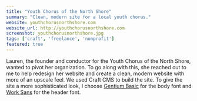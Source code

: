 ```yaml
---
title: "Youth Chorus of the North Shore"
summary: "Clean, modern site for a local youth chorus."
website: youthchorusnorthshore.com
website_url: http://youthchorusnorthshore.com
screenshot: youthchorusnorthshore.jpg
tags: ['craft', 'freelance', 'nonprofit']
featured: true
---
```


Lauren, the founder and conductor for the Youth Chorus of the North Shore, wanted to pivot her organization. To go along with this, she reached out to me to help redesign her website and create a clean, modern website with more of an upscale feel. We used Craft CMS to build the site. To give the site a more sophisticated look, I choose [Gentium Basic](https://www.google.com/fonts/specimen/Gentium+Basic) for the body font and [Work Sans](https://www.google.com/fonts/specimen/Work+Sans) for the header font.
